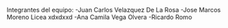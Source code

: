Integrantes del equipo: 
-Juan Carlos Velazquez De La Rosa
-Jose Marcos Moreno Licea xdxdxxd
-Ana Camila Vega Olvera 
-Ricardo Romo
